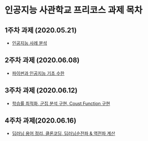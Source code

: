# 인공지능 사관학교 프리코스 과제 목차

## 1주차 과제 (2020.05.21)
* [인공지능 사례 분석](/1과제물_제출.ipynb)
## 2주차 과제 (2020.06.08)
* [파이썬과 인공지능 기초 수한](/2주차과제.ipynb)
## 3주차 과제 (2020.06.12)
* [학습률 최적화, 군집 분석 구현, Coust Function 구현](/3주차_과제.ipynb)
## 4주차 과제(2020.06.16)
* [딥러닝 용어 정리, 클론코딩, 딥러닝순전파 & 역전파 계산](/4주차_과제.ipynb)
